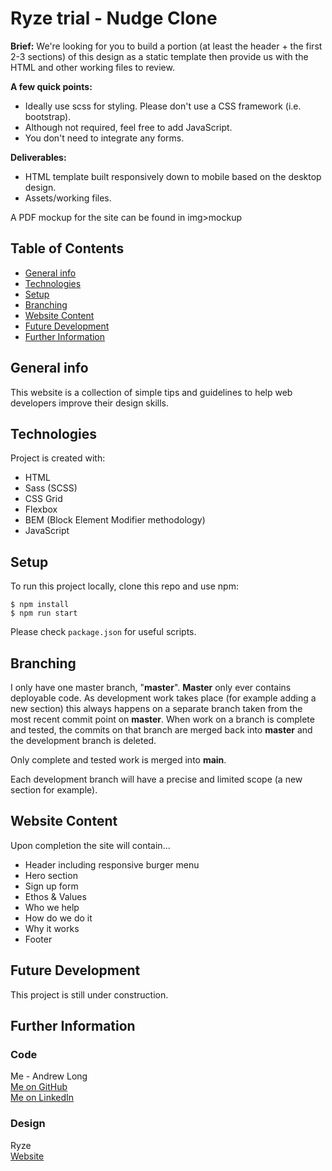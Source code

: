 # Ryze trial - Nudge Clone

__Brief:__
We're looking for you to build a portion (at least the header + the first 2-3 sections) of this design as a static template then provide us with the HTML and other working files to review.

__A few quick points:__
- Ideally use scss for styling. Please don't use a CSS framework (i.e. bootstrap).
- Although not required, feel free to add JavaScript.
- You don't need to integrate any forms.

__Deliverables:__
- HTML template built responsively down to mobile based on the desktop design.
- Assets/working files.

A PDF mockup for the site can be found in img>mockup

## Table of Contents
* [General info](#general-info)
* [Technologies](#technologies)
* [Setup](#setup)
* [Branching](#branching)
* [Website Content](#website-content)
* [Future Development](#future-development)
* [Further Information](#further-information)

## General info
This website is a collection of simple tips and guidelines to help web developers improve their design skills.
	
## Technologies
Project is created with:
* HTML
* Sass (SCSS)
* CSS Grid
* Flexbox
* BEM (Block Element Modifier methodology)
* JavaScript
	
## Setup
To run this project locally, clone this repo and use npm:

```
$ npm install
$ npm run start
```

Please check `package.json` for useful scripts.

## Branching
I only have one master branch, "__master__". __Master__ only ever contains deployable code. As development work takes place (for example adding a new section) this always happens on a separate branch taken from the most recent commit point on __master__. When work on a branch is complete and tested, the commits on that branch are merged back into __master__ and the development branch is deleted.

Only complete and tested work is merged into __main__.

Each development branch will have a precise and limited scope (a new section for example).

## Website Content

Upon completion the site will contain...

* Header including responsive burger menu
* Hero section
* Sign up form
* Ethos & Values
* Who we help
* How do we do it
* Why it works
* Footer

## Future Development

This project is still under construction. 

## Further Information

### Code
Me - Andrew Long\
[Me on GitHub](https://github.com/andrewCodes/)\
[Me on LinkedIn](https://linkedin.com/andrewrklong)

### Design
Ryze\
[Website](https://www.ryzeagency.co.uk)